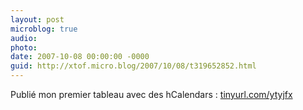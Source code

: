 ```yaml
---
layout: post
microblog: true
audio: 
photo: 
date: 2007-10-08 00:00:00 -0000
guid: http://xtof.micro.blog/2007/10/08/t319652852.html
---
```

Publié mon premier tableau avec des hCalendars : [tinyurl.com/ytyjfx](http://tinyurl.com/ytyjfx)

